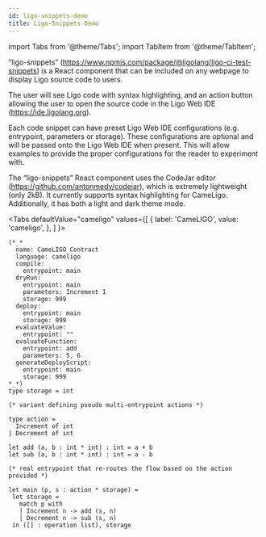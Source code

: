 ```yaml
---
id: ligo-snippets-demo
title: Ligo-Snippets Demo
---
```


import Tabs from '@theme/Tabs';
import TabItem from '@theme/TabItem';

“ligo-snippets” (https://www.npmjs.com/package/@ligolang/ligo-ci-test-snippets) is a React component that can be included on any webpage to display Ligo source code to users.

The user will see Ligo code with syntax highlighting, and an action button allowing the user to open the source code in the Ligo Web IDE (https://ide.ligolang.org).

Each code snippet can have preset Ligo Web IDE configurations (e.g. entrypoint, parameters or storage). These configurations are optional and will be passed onto the Ligo Web IDE when present. This will allow examples to provide the proper configurations for the reader to experiment with.

The “ligo-snippets” React component uses the CodeJar editor
(https://github.com/antonmedv/codejar), which is extremely lightweight
(only 2kB).  It currently supports syntax highlighting for
CameLigo. Additionally, it has both a light and dark theme mode.

<Tabs
  defaultValue="cameligo"
  values={[
    { label: 'CameLIGO', value: 'cameligo', },
  ]
}>
<TabItem value="cameligo">

```cameligo {"name": "Ligo Introduction Example", "editor": true}
(*_*
  name: CameLIGO Contract
  language: cameligo
  compile:
    entrypoint: main
  dryRun:
    entrypoint: main
    parameters: Increment 1
    storage: 999
  deploy:
    entrypoint: main
    storage: 999
  evaluateValue:
    entrypoint: ""
  evaluateFunction:
    entrypoint: add
    parameters: 5, 6
  generateDeployScript:
    entrypoint: main
    storage: 999
*_*)
type storage = int

(* variant defining pseudo multi-entrypoint actions *)

type action =
  Increment of int
| Decrement of int

let add (a, b : int * int) : int = a + b
let sub (a, b : int * int) : int = a - b

(* real entrypoint that re-routes the flow based on the action provided *)

let main (p, s : action * storage) =
 let storage =
   match p with
   | Increment n -> add (s, n)
   | Decrement n -> sub (s, n)
 in ([] : operation list), storage

```

</TabItem>

</Tabs>
